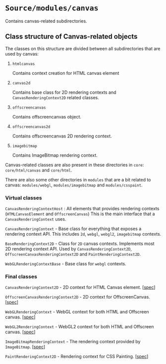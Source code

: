 # `Source/modules/canvas`

Contains canvas-related subdirectories.

## Class structure of Canvas-related objects

The classes on this structure are divided between all subdirectories that are
used by canvas:

1. `htmlcanvas`

   Contains context creation for HTML canvas element

2. `canvas2d`

   Contains base class for 2D rendering contexts and `CanvasRenderingContext2D` related classes.

3. `offscreencanvas`

   Contains offscreencanvas object.

4. `offscreencanvas2d`

   Contains offscreencanvas 2D rendering context.

5. `imagebitmap`

   Contains ImageBitmap rendering context.

Canvas-related classes are also present in these directories in `core`:
`core/html/canvas` and `core/html`.

There are also some other directories in `modules` that are a bit related to
canvas: `modules/webgl`, `modules/imagebitmap` and `modules/csspaint`.

### Virtual classes

`CanvasRenderingContextHost` : All elements that provides rendering contexts
(`HTMLCanvasElement` and `OffscreenCanvas`) This is the main interface that a
`CanvasRenderingContext` uses.

`CanvasRenderingContext` - Base class for everything that exposes a rendering
context API. This includes `2d`, `webgl`, `webgl2`, `imagebitmap` contexts.

`BaseRenderingContext2D` - Class for `2D` canvas contexts. Implements most 2D
rendering context API. Used by `CanvasRenderingContext2D`,
`OffscreenCanvasRenderingContext2D` and `PaintRenderingContext2D`.

`WebGLRenderingContextBase` - Base class for `webgl` contexts.

### Final classes

`CanvasRenderingContext2D` - 2D context for HTML Canvas element. [[spec](https://html.spec.whatwg.org/C/#2dcontext)]

`OffscreenCanvasRenderingContext2D` - 2D context for OffscreenCanvas.
[[spec](https://html.spec.whatwg.org/C/#the-offscreen-2d-rendering-context)]

`WebGLRenderingContext` - WebGL context for both HTML and Offscreen canvas.
[[spec](https://www.khronos.org/registry/webgl/specs/latest/1.0/#5.14)]

`WebGL2RenderingContext` - WebGL2 context for both HTML and Offscreen canvas.
[[spec](https://www.khronos.org/registry/webgl/specs/latest/2.0/#3.7)]

`ImageBitmapRenderingContext` - The rendering context provided by `ImageBitmap`.
[[spec](https://html.spec.whatwg.org/C/#the-imagebitmap-rendering-context)]

`PaintRenderingContext2D` - Rendering context for CSS Painting.
[[spec](https://www.w3.org/TR/css-paint-api-1/)]
